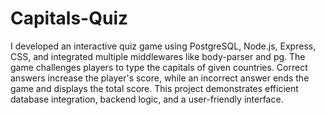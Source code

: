 # Capitals-Quiz
I developed an interactive quiz game using PostgreSQL, Node.js, Express, CSS, and integrated multiple middlewares like body-parser and pg. The game challenges players to type the capitals of given countries. Correct answers increase the player's score, while an incorrect answer ends the game and displays the total score. This project demonstrates efficient database integration, backend logic, and a user-friendly interface.
